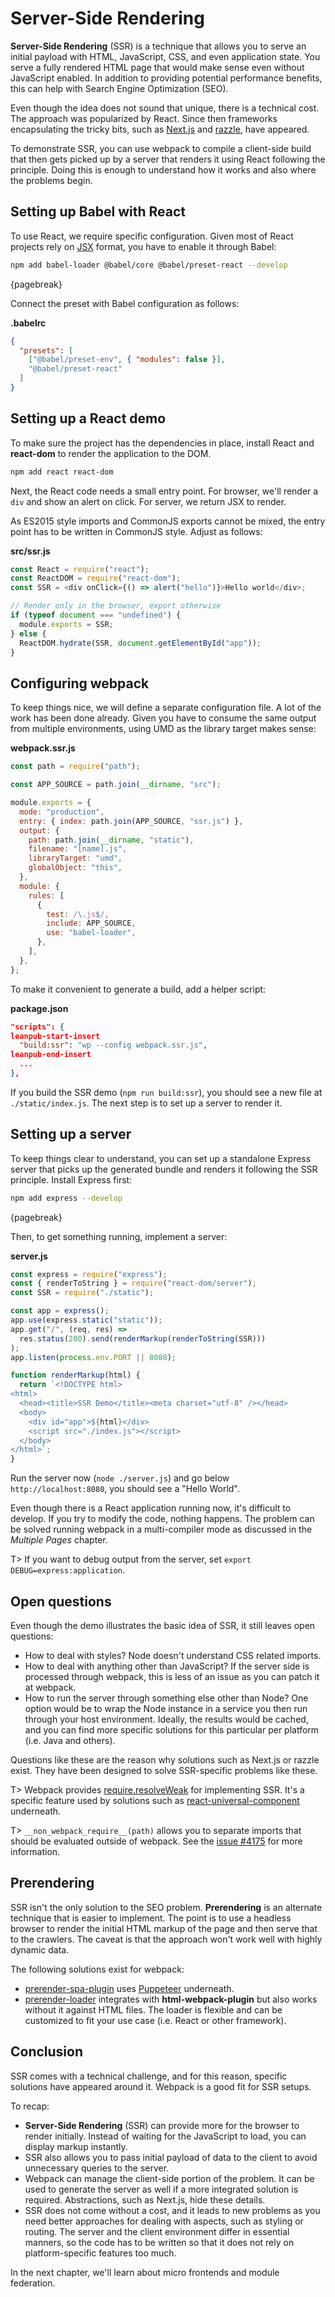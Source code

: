 # Server-Side Rendering

**Server-Side Rendering** (SSR) is a technique that allows you to serve an initial payload with HTML, JavaScript, CSS, and even application state. You serve a fully rendered HTML page that would make sense even without JavaScript enabled. In addition to providing potential performance benefits, this can help with Search Engine Optimization (SEO).

Even though the idea does not sound that unique, there is a technical cost. The approach was popularized by React. Since then frameworks encapsulating the tricky bits, such as [Next.js](https://www.npmjs.com/package/next) and [razzle](https://www.npmjs.com/package/razzle), have appeared.

To demonstrate SSR, you can use webpack to compile a client-side build that then gets picked up by a server that renders it using React following the principle. Doing this is enough to understand how it works and also where the problems begin.

## Setting up Babel with React

To use React, we require specific configuration. Given most of React projects rely on [JSX](https://facebook.github.io/jsx/) format, you have to enable it through Babel:

```bash
npm add babel-loader @babel/core @babel/preset-react --develop
```

{pagebreak}

Connect the preset with Babel configuration as follows:

**.babelrc**

```json
{
  "presets": [
    ["@babel/preset-env", { "modules": false }],
    "@babel/preset-react"
  ]
}
```

## Setting up a React demo

To make sure the project has the dependencies in place, install React and **react-dom** to render the application to the DOM.

```bash
npm add react react-dom
```

Next, the React code needs a small entry point. For browser, we'll render a `div` and show an alert on click. For server, we return JSX to render.

As ES2015 style imports and CommonJS exports cannot be mixed, the entry point has to be written in CommonJS style. Adjust as follows:

**src/ssr.js**

```javascript
const React = require("react");
const ReactDOM = require("react-dom");
const SSR = <div onClick={() => alert("hello")}>Hello world</div>;

// Render only in the browser, export otherwise
if (typeof document === "undefined") {
  module.exports = SSR;
} else {
  ReactDOM.hydrate(SSR, document.getElementById("app"));
}
```

## Configuring webpack

To keep things nice, we will define a separate configuration file. A lot of the work has been done already. Given you have to consume the same output from multiple environments, using UMD as the library target makes sense:

**webpack.ssr.js**

```javascript
const path = require("path");

const APP_SOURCE = path.join(__dirname, "src");

module.exports = {
  mode: "production",
  entry: { index: path.join(APP_SOURCE, "ssr.js") },
  output: {
    path: path.join(__dirname, "static"),
    filename: "[name].js",
    libraryTarget: "umd",
    globalObject: "this",
  },
  module: {
    rules: [
      {
        test: /\.js$/,
        include: APP_SOURCE,
        use: "babel-loader",
      },
    ],
  },
};
```

To make it convenient to generate a build, add a helper script:

**package.json**

```json
"scripts": {
leanpub-start-insert
  "build:ssr": "wp --config webpack.ssr.js",
leanpub-end-insert
  ...
},
```

If you build the SSR demo (`npm run build:ssr`), you should see a new file at `./static/index.js`. The next step is to set up a server to render it.

## Setting up a server

To keep things clear to understand, you can set up a standalone Express server that picks up the generated bundle and renders it following the SSR principle. Install Express first:

```bash
npm add express --develop
```

{pagebreak}

Then, to get something running, implement a server:

**server.js**

```javascript
const express = require("express");
const { renderToString } = require("react-dom/server");
const SSR = require("./static");

const app = express();
app.use(express.static("static"));
app.get("/", (req, res) =>
  res.status(200).send(renderMarkup(renderToString(SSR)))
);
app.listen(process.env.PORT || 8080);

function renderMarkup(html) {
  return `<!DOCTYPE html>
<html>
  <head><title>SSR Demo</title><meta charset="utf-8" /></head>
  <body>
    <div id="app">${html}</div>
    <script src="./index.js"></script>
  </body>
</html>`;
}
```

Run the server now (`node ./server.js`) and go below `http://localhost:8080`, you should see a "Hello World".

Even though there is a React application running now, it's difficult to develop. If you try to modify the code, nothing happens. The problem can be solved running webpack in a multi-compiler mode as discussed in the _Multiple Pages_ chapter.

T> If you want to debug output from the server, set `export DEBUG=express:application`.

## Open questions

Even though the demo illustrates the basic idea of SSR, it still leaves open questions:

- How to deal with styles? Node doesn't understand CSS related imports.
- How to deal with anything other than JavaScript? If the server side is processed through webpack, this is less of an issue as you can patch it at webpack.
- How to run the server through something else other than Node? One option would be to wrap the Node instance in a service you then run through your host environment. Ideally, the results would be cached, and you can find more specific solutions for this particular per platform (i.e. Java and others).

Questions like these are the reason why solutions such as Next.js or razzle exist. They have been designed to solve SSR-specific problems like these.

T> Webpack provides [require.resolveWeak](https://webpack.js.org/api/module-methods/#requireresolveweak) for implementing SSR. It's a specific feature used by solutions such as [react-universal-component](https://www.npmjs.com/package/react-universal-component) underneath.

T> `__non_webpack_require__(path)` allows you to separate imports that should be evaluated outside of webpack. See the [issue #4175](https://github.com/webpack/webpack/issues/4175) for more information.

## Prerendering

SSR isn't the only solution to the SEO problem. **Prerendering** is an alternate technique that is easier to implement. The point is to use a headless browser to render the initial HTML markup of the page and then serve that to the crawlers. The caveat is that the approach won't work well with highly dynamic data.

The following solutions exist for webpack:

- [prerender-spa-plugin](https://www.npmjs.com/package/prerender-spa-plugin) uses [Puppeteer](https://www.npmjs.com/package/puppeteer) underneath.
- [prerender-loader](https://www.npmjs.com/package/prerender-loader) integrates with **html-webpack-plugin** but also works without it against HTML files. The loader is flexible and can be customized to fit your use case (i.e. React or other framework).

## Conclusion

SSR comes with a technical challenge, and for this reason, specific solutions have appeared around it. Webpack is a good fit for SSR setups.

To recap:

- **Server-Side Rendering** (SSR) can provide more for the browser to render initially. Instead of waiting for the JavaScript to load, you can display markup instantly.
- SSR also allows you to pass initial payload of data to the client to avoid unnecessary queries to the server.
- Webpack can manage the client-side portion of the problem. It can be used to generate the server as well if a more integrated solution is required. Abstractions, such as Next.js, hide these details.
- SSR does not come without a cost, and it leads to new problems as you need better approaches for dealing with aspects, such as styling or routing. The server and the client environment differ in essential manners, so the code has to be written so that it does not rely on platform-specific features too much.

In the next chapter, we'll learn about micro frontends and module federation.
